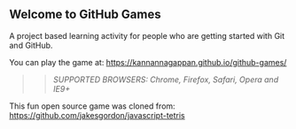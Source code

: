## Welcome to GitHub Games

A project based learning activity for people who are getting started with Git and GitHub.

You can play the game at: https://kannannagappan.github.io/github-games/

>> _*SUPPORTED BROWSERS*: Chrome, Firefox, Safari, Opera and IE9+_

This fun open source game was cloned from: https://github.com/jakesgordon/javascript-tetris
